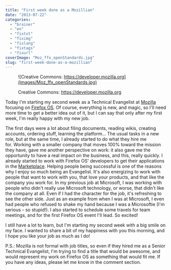 ```yaml
---
title: "First week done as a Mozillian"
date: "2013-07-22"
categories: 
  - "brainer"
  - "en"
  - "fixtxt"
  - "fiximg"
  - "fixlang"
  - "fixtags"
  - "fixurl"
coverImage: "Moz_ffx_openStandards.jpg"
slug: "first-week-done-as-a-mozillian"
---
```


<figure>

![Creative Commons: https://developer.mozilla.org](images/Moz_ffx_openStandards.jpg)

<figcaption>

Creative Commons: https://developer.mozilla.org

</figcaption>

</figure>

Today I'm starting my second week as a Technical Evangelist at [Mozilla](https://www.mozilla.org/) focusing on [Firefox OS](https://www.mozilla.org/en-US/firefox/os/). Of course, everything is new, and magic, so I'll need more time to get a better idea out of it, but I can say that only after my first week, I'm really happy with my new job.

The first days were a lot about filing documents, reading wikis, creating accounts, ordering stuff, learning the platform... The usual tasks in a new role, but at the same time, I already started to do what they hire me for. Working with a smaller company that moves 100% toward the mission they have, gave me another perspective on work: it also gave me the opportunity to have a real impact on the business, and this, really quickly. I already started to work with Firefox OS' developers to get their applications in the [Marketplace](https://marketplace.firefox.com/). Helping people being successful is one of the reasons why I enjoy so much being an Evangelist. It's also energizing to work with people that want to work with you, that love your products, and that like the company you work for. In my previous job at Microsoft, I was working with people who didn't really use Microsoft technology, or worse, that didn't like the company at all. Even if I had the character for the job, it's refreshing to see the other side. Just as an example from when I was at Microsoft, I even had people who refused to shake my hand because I was a Microsoftie (I'm serious - so stupid!). I also started to schedule some travels for team meetings, and for the first Firefox OS event I'll lead. So excited!

I still have a lot to learn, but I'm starting my second week with a big smile on my face. I wanted to share a bit of my happiness with you this morning, and I hope you like your job as much as I do!

P.S.: Mozilla is not formal with job titles, so even if they hired me as a Senior Technical Evangelist, I'm trying to find a title that would be awesome, and would represent my work on Firefox OS as something that would fit me. If you have any ideas, please let me know in the comment section.
